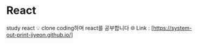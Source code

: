 # React
study react
💡 clone coding하며 react를 공부합니다
🌐 Link : [https://system-out-print-jiyeon.github.io/]
